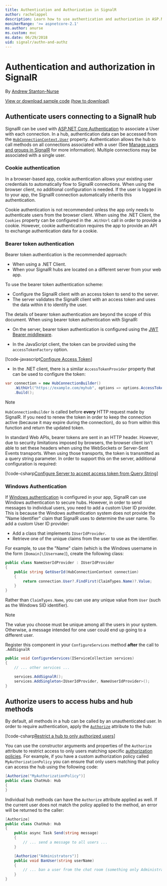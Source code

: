 ```yaml
---
title: Authentication and Authorization in SignalR
author: rachelappel
description: Learn how to use authentication and authorization in ASP.NET Core SignalR.
monikerRange: '>= aspnetcore-2.1'
ms.author: anurse
ms.custom: mvc
ms.date: 06/29/2018
uid: signalr/authn-and-authz
---
```


# Authentication and authorization in SignalR

By [Andrew Stanton-Nurse](https://twitter.com/anurse)

[View or download sample code](https://github.com/aspnet/Docs/tree/master/aspnetcore/signalr/authn-and-authz/sample/) [(how to download)](xref:tutorials/index#how-to-download-a-sample)

## Authenticate users connecting to a SignalR hub

SignalR can be used with [ASP.NET Core Authentication](xref:security/authentication/index) to associate a User with each connection. In a hub, authentication data can be accessed from the [`HubConnectionContext.User`](/dotnet/api/microsoft.aspnetcore.signalr.hubconnectioncontext.user?view=aspnetcore-2.1) property. Authentication allows the hub to call methods on all connections associated with a user (See [Manage users and groups in SignalR](xref:signalr/groups) for more information). Multiple connections may be associated with a single user.

### Cookie authentication

In a browser-based app, cookie authentication allows your existing user credentials to automatically flow to SignalR connections. When using the browser client, no additional configuration is needed. If the user is logged in to your app, the SignalR connection automatically inherits this authentication.

Cookie authentication is not recommended unless the app only needs to authenticate users from the browser client. When using the .NET Client, the `Cookies` property can be configured in the `.WithUrl` call in order to provide a cookie. However, cookie authentication requires the app to provide an API to exchange authentication data for a cookie.

### Bearer token authentication

Bearer token authentication is the recommended approach:

* When using a .NET Client.
* When your SignalR hubs are located on a different server from your web app.

 To use the bearer token authentication scheme:

* Configure the SignalR client with an access token to send to the server.
* The server validates the SignalR client with an access token and uses the data within it to identify the user.

The details of bearer token authentication are beyond the scope of this document. When using  bearer token authentication with SignalR:

* On the server, bearer token authentication is configured using the [JWT Bearer middleware](/dotnet/api/microsoft.extensions.dependencyinjection.jwtbearerextensions.addjwtbearer?view=aspnetcore-2.1).

* In the JavaScript client, the token can be provided using the `accessTokenFactory` option.

[!code-javascript[Configure Access Token](authn-and-authz/sample/wwwroot/js/chat.ts?range=63-65)]

* In the .NET client, there is a similar `AccessTokenProvider` property that can be used to configure the token:

```csharp
var connection = new HubConnectionBuilder()
    .WithUrl("https://example.com/myhub", options => options.AccessTokenProvider = () => _myAccessToken)
    .Build();
```

> [!NOTE]
> `HubConnectionBuilder` is called before **every** HTTP request made by SignalR. If you need to renew the token in order to keep the connection active (because it may expire during the connection), do so from within this function and return the updated token.

In standard Web APIs, bearer tokens are sent in an HTTP header. However, due to security limitations imposed by browsers, the browser client isn't able to set these headers when using the WebSockets or Server-Sent Events transports. When using those transports, the token is transmitted as a query string parameter. In order to support this on the server, additional configuration is required:

[!code-csharp[Configure Server to accept access token from Query String](authn-and-authz/sample/Startup.cs?range=33-34,42-80,90)]

### Windows Authentication

If [Windows authentication](xref:security/authentication/windowsauth) is configured in your app, SignalR can use Windows authentication to secure hubs. However, in order to send messages to individual users, you need to add a custom User ID provider. This is because the Windows authentication system does not provide the "Name Identifier" claim that SignalR uses to determine the user name. To add a custom User ID provider:

* Add a  class that implements `IUserIdProvider`.
* Retrieve one of the unique claims from the user to use as the identifier. 

For example, to use the "Name" claim (which is the Windows username in the form `[Domain]\[Username]`), create the following class:

```csharp
public class NameUserIdProvider : IUserIdProvider
{
    public string GetUserId(HubConnectionContext connection)
    {
        return connection.User?.FindFirst(ClaimTypes.Name)?.Value;
    }
}
```

Rather than `ClaimTypes.Name`, you can use any unique value from `User` (such as the Windows SID identifier).

> [!NOTE]
> The value you choose must be unique among all the users in your system. Otherwise, a message intended for one user could end up going to a different user.

Register this component in your `ConfigureServices` method **after** the call to `.AddSignalR`

```csharp
public void ConfigureServices(IServiceCollection services)
{
    // ... other services ...

    services.AddSignalR();
    services.AddSingleton<IUserIdProvider, NameUserIdProvider>();
}
```

## Authorize users to access hubs and hub methods

By default, all methods in a hub can be called by an unauthenticated user. In order to require authentication, apply the [`Authorize`](/dotnet/api/microsoft.aspnetcore.authorization.authorizeattribute?view=aspnetcore-2.1) attribute to the hub:

[!code-csharp[Restrict a hub to only authorized users](authn-and-authz/sample/Hubs/ChatHub.cs?range=8-10,32)]

You can use the constructor arguments and properties of the `Authorize` attribute to restrict access to only users matching specific [authorization policies](xref:security/authorization/policies). For example, if you have a custom authorization policy called `MyAuthorizationPolicy` you can ensure that only users matching that policy can access the hub using the following code:

```csharp
[Authorize("MyAuthorizationPolicy")]
public class ChatHub: Hub
{
}
```

Individual hub methods can have the `Authorize` attribute applied as well. If the current user does not match the policy applied to the method, an error will be returned to the caller:

```csharp
[Authorize]
public class ChatHub: Hub
{
    public async Task Send(string message)
    {
        // ... send a message to all users ...
    }

    [Authorize("Administrators")]
    public void BanUser(string userName)
    {
        // ... ban a user from the chat room (something only Administrators can do) ...
    }
}
```
